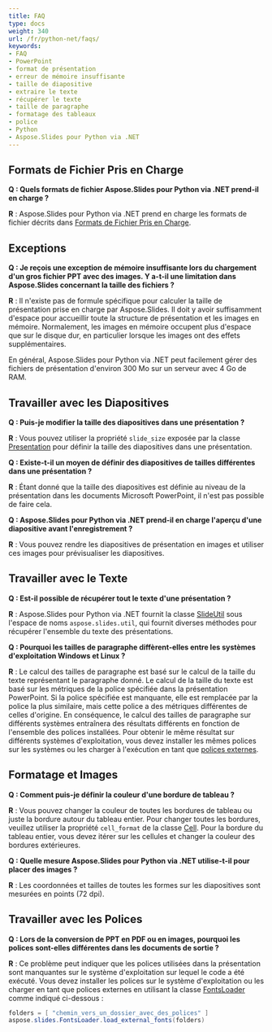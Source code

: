 ```yaml
---
title: FAQ
type: docs
weight: 340
url: /fr/python-net/faqs/
keywords:
- FAQ
- PowerPoint
- format de présentation
- erreur de mémoire insuffisante
- taille de diapositive
- extraire le texte
- récupérer le texte
- taille de paragraphe
- formatage des tableaux
- police
- Python
- Aspose.Slides pour Python via .NET
---
```


## **Formats de Fichier Pris en Charge**

**Q : Quels formats de fichier Aspose.Slides pour Python via .NET prend-il en charge ?**

**R** : Aspose.Slides pour Python via .NET prend en charge les formats de fichier décrits dans [Formats de Fichier Pris en Charge](/slides/fr/python-net/supported-file-formats/).

## **Exceptions**

**Q : Je reçois une exception de mémoire insuffisante lors du chargement d'un gros fichier PPT avec des images. Y a-t-il une limitation dans Aspose.Slides concernant la taille des fichiers ?**

**R** : Il n'existe pas de formule spécifique pour calculer la taille de présentation prise en charge par Aspose.Slides. Il doit y avoir suffisamment d'espace pour accueillir toute la structure de présentation et les images en mémoire. Normalement, les images en mémoire occupent plus d'espace que sur le disque dur, en particulier lorsque les images ont des effets supplémentaires.

En général, Aspose.Slides pour Python via .NET peut facilement gérer des fichiers de présentation d'environ 300 Mo sur un serveur avec 4 Go de RAM.

## **Travailler avec les Diapositives**

**Q : Puis-je modifier la taille des diapositives dans une présentation ?**

**R** : Vous pouvez utiliser la propriété `slide_size` exposée par la classe [Presentation](https://reference.aspose.com/slides/python-net/aspose.slides/presentation/) pour définir la taille des diapositives dans une présentation.

**Q : Existe-t-il un moyen de définir des diapositives de tailles différentes dans une présentation ?**

**R** : Étant donné que la taille des diapositives est définie au niveau de la présentation dans les documents Microsoft PowerPoint, il n'est pas possible de faire cela.

**Q : Aspose.Slides pour Python via .NET prend-il en charge l'aperçu d'une diapositive avant l'enregistrement ?**

**R** : Vous pouvez rendre les diapositives de présentation en images et utiliser ces images pour prévisualiser les diapositives.

## **Travailler avec le Texte**

**Q : Est-il possible de récupérer tout le texte d'une présentation ?**

**R** : Aspose.Slides pour Python via .NET fournit la classe [SlideUtil](https://reference.aspose.com/slides/python-net/aspose.slides.util/slideutil/) sous l'espace de noms `aspose.slides.util`, qui fournit diverses méthodes pour récupérer l'ensemble du texte des présentations.

**Q : Pourquoi les tailles de paragraphe diffèrent-elles entre les systèmes d'exploitation Windows et Linux ?**

**R** : Le calcul des tailles de paragraphe est basé sur le calcul de la taille du texte représentant le paragraphe donné. Le calcul de la taille du texte est basé sur les métriques de la police spécifiée dans la présentation PowerPoint. Si la police spécifiée est manquante, elle est remplacée par la police la plus similaire, mais cette police a des métriques différentes de celles d'origine. En conséquence, le calcul des tailles de paragraphe sur différents systèmes entraînera des résultats différents en fonction de l'ensemble des polices installées. Pour obtenir le même résultat sur différents systèmes d'exploitation, vous devez installer les mêmes polices sur les systèmes ou les charger à l'exécution en tant que [polices externes](/slides/fr/python-net/custom-font/).

## **Formatage et Images**

**Q : Comment puis-je définir la couleur d'une bordure de tableau ?**

**R** : Vous pouvez changer la couleur de toutes les bordures de tableau ou juste la bordure autour du tableau entier. Pour changer toutes les bordures, veuillez utiliser la propriété `cell_format` de la classe [Cell](https://reference.aspose.com/slides/python-net/aspose.slides/cell/). Pour la bordure du tableau entier, vous devez itérer sur les cellules et changer la couleur des bordures extérieures.

**Q : Quelle mesure Aspose.Slides pour Python via .NET utilise-t-il pour placer des images ?**

**R** : Les coordonnées et tailles de toutes les formes sur les diapositives sont mesurées en points (72 dpi).

## **Travailler avec les Polices**

**Q : Lors de la conversion de PPT en PDF ou en images, pourquoi les polices sont-elles différentes dans les documents de sortie ?**

**R** : Ce problème peut indiquer que les polices utilisées dans la présentation sont manquantes sur le système d'exploitation sur lequel le code a été exécuté. Vous devez installer les polices sur le système d'exploitation ou les charger en tant que polices externes en utilisant la classe [FontsLoader](https://reference.aspose.com/slides/python-net/aspose.slides/fontsloader/) comme indiqué ci-dessous :
```cs
folders = [ "chemin_vers_un_dossier_avec_des_polices" ]
aspose.slides.FontsLoader.load_external_fonts(folders)
```